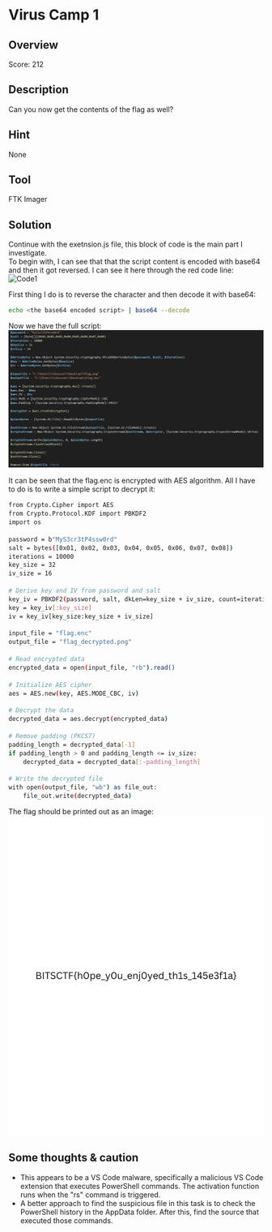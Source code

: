 # Virus Camp 1 #
 
## Overview ##
 
Score: 212
 
## Description ##
 
Can you now get the contents of the flag as well?

## Hint ##
None

## Tool ##
FTK Imager
 
## Solution ##
Continue with the exetnsion.js file, this block of code is the main part I investigate.  
To begin with, I can see that that the script content is encoded with base64 and then it got reversed. I can see it here through the red code line:  
![Code1](Image/2.png)

First thing I do is to reverse the character and then decode it with base64:  
```bash
echo <the base64 encoded script> | base64 --decode
```
Now we have the full script:    
![Flag](Image/1.png)

It can be seen that the flag.enc is encrypted with AES algorithm. All I have to do is to write a simple script to decrypt it:
```bash
from Crypto.Cipher import AES
from Crypto.Protocol.KDF import PBKDF2
import os

password = b"MyS3cr3tP4ssw0rd"
salt = bytes([0x01, 0x02, 0x03, 0x04, 0x05, 0x06, 0x07, 0x08])
iterations = 10000
key_size = 32
iv_size = 16

# Derive key and IV from password and salt
key_iv = PBKDF2(password, salt, dkLen=key_size + iv_size, count=iterations)
key = key_iv[:key_size]
iv = key_iv[key_size:key_size + iv_size]

input_file = "flag.enc"
output_file = "flag_decrypted.png"

# Read encrypted data
encrypted_data = open(input_file, "rb").read()

# Initialize AES cipher
aes = AES.new(key, AES.MODE_CBC, iv)

# Decrypt the data
decrypted_data = aes.decrypt(encrypted_data)

# Remove padding (PKCS7)
padding_length = decrypted_data[-1]
if padding_length > 0 and padding_length <= iv_size:
    decrypted_data = decrypted_data[:-padding_length]

# Write the decrypted file
with open(output_file, "wb") as file_out:
    file_out.write(decrypted_data)
```   
The flag should be printed out as an image:  
![Flag](flag_decrypted.png)

## Some thoughts & caution ##
- This appears to be a VS Code malware, specifically a malicious VS Code extension that executes PowerShell commands. The activation function runs when the "rs" command is triggered.  
- A better approach to find the suspicious file in this task is to check the PowerShell history in the AppData folder. After this, find the source that executed those commands.